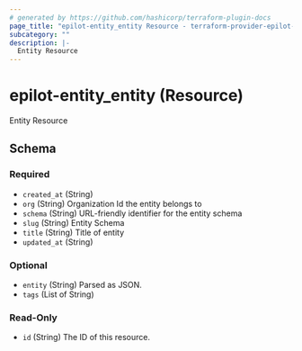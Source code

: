 ```yaml
---
# generated by https://github.com/hashicorp/terraform-plugin-docs
page_title: "epilot-entity_entity Resource - terraform-provider-epilot-entity"
subcategory: ""
description: |-
  Entity Resource
---
```


# epilot-entity_entity (Resource)

Entity Resource



<!-- schema generated by tfplugindocs -->
## Schema

### Required

- `created_at` (String)
- `org` (String) Organization Id the entity belongs to
- `schema` (String) URL-friendly identifier for the entity schema
- `slug` (String) Entity Schema
- `title` (String) Title of entity
- `updated_at` (String)

### Optional

- `entity` (String) Parsed as JSON.
- `tags` (List of String)

### Read-Only

- `id` (String) The ID of this resource.


